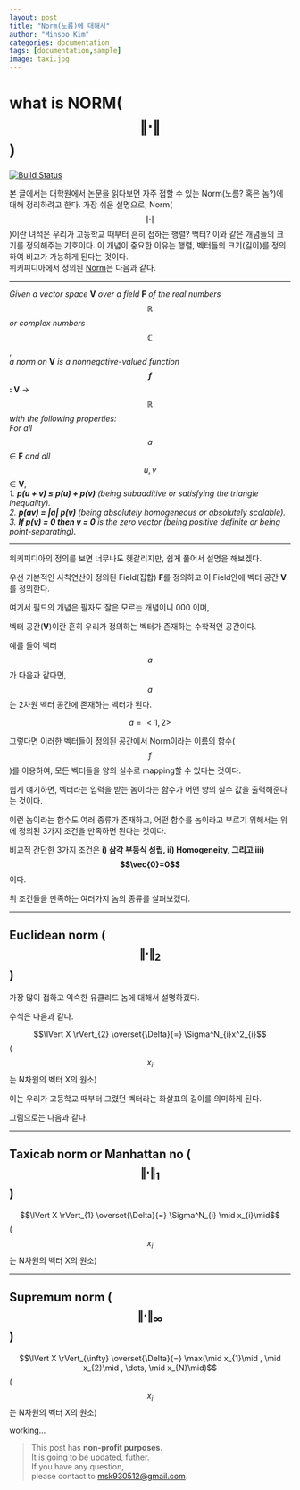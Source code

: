 ```yaml
---
layout: post
title: "Norm(노름)에 대해서"
author: "Minsoo Kim"
categories: documentation
tags: [documentation,sample]
image: taxi.jpg
---
```


# what is **NORM($$\lVert\cdot \rVert$$)**

[![Build Status](https://travis-ci.org/joemccann/dillinger.svg?branch=master)](https://travis-ci.org/joemccann/dillinger)

본 글에서는 대학원에서 논문을 읽다보면 자주 접할 수 있는 Norm(노름? 혹은 놈?)에 대해 정리하려고 한다.
가장 쉬운 설명으로, Norm($$\lVert\cdot \rVert$$)이란 녀석은 우리가 고등학교 때부터 흔히 접하는 행렬? 백터? 이와 같은 개념들의 크기를 정의해주는 기호이다.
이 개념이 중요한 이유는 행렬, 벡터들의 크기(길이)를 정의하여 비교가 가능하게 된다는 것이다.<br/>
위키피디아에서 정의된 [Norm](https://en.wikipedia.org/wiki/Norm_(mathematics)#cite_note-2,"놈")은 다음과 같다.

---

*Given a vector space* **V** *over a field* **F** *of the real numbers* $$\mathbb{R}$$  *or complex numbers* $$\mathbb{C}$$,<br/>
*a norm on* **V** *is a nonnegative-valued function* **$$f$$: V** →$$\mathbb{R}$$ *with the following properties:*<br/>
*For all* $$a$$ ∈ **F** *and all* $$u, v$$ ∈ **V**,<br/>
*1. **p(u + v) ≤ p(u) + p(v)** (being subadditive or satisfying the triangle inequality).*<br/>
*2. **p(av) = |a| p(v)** (being absolutely homogeneous or absolutely scalable).*<br/>
*3. **If p(v) = 0 then v = 0** is the zero vector (being positive definite or being point-separating).*

---

위키피디아의 정의를 보면 너무나도 헷갈리지만, 쉽게 풀어서 설명을 해보겠다.

우선 기본적인 사칙연산이 정의된 Field(집합) **F**를 정의하고 이 Field안에 벡터 공간 **V**를 정의한다.

여기서 필드의 개념은 필자도 잘은 모르는 개념이니 000 이며,

벡터 공간(**V**)이란 흔히 우리가 정의하는 벡터가 존재하는 수학적인 공간이다.


예를 들어 벡터 $$a$$가 다음과 같다면,  $$a$$는 2차원 벡터 공간에 존재하는 벡터가 된다.

$$a=<1,2>$$

그렇다면 이러한 벡터들이 정의된 공간에서 Norm이라는 이름의 함수($$f$$)를 이용하여, 모든 벡터들을 양의 실수로 mapping할 수 있다는 것이다.

쉽게 얘기하면, 벡터라는 입력을 받는 놈이라는 함수가 어떤 양의 실수 값을 출력해준다는 것이다.

이런 놈이라는 함수도 여러 종류가 존재하고, 어떤 함수를 놈이라고 부르기 위해서는 위에 정의된 3가지 조건을 만족하면 된다는 것이다.

비교적 간단한 3가지 조건은 **i) 삼각 부등식 성립, ii) Homogeneity, 그리고 iii) $$\vec{0}=0$$** 이다.

위 조건들을 만족하는 여러가지 놈의 종류를 살펴보겠다.

---
## Euclidean norm ($$\lVert\cdot \rVert_{2}$$)
가장 많이 접하고 익숙한 유클리드 놈에 대해서 설명하겠다.

수식은 다음과 같다.

$$\lVert X \rVert_{2} \overset{\Delta}{=} \Sigma^N_{i}x^2_{i}$$ ($$x_i$$는 N차원의 벡터 X의 원소)

이는 우리가 고등학교 때부터 그렸던 벡터라는 화살표의 길이를 의미하게 된다.

그림으로는 다음과 같다.


---
## Taxicab norm or Manhattan no ($$\lVert\cdot \rVert_{1}$$)

$$\lVert X \rVert_{1} \overset{\Delta}{=} \Sigma^N_{i} \mid x_{i}\mid$$ ($$x_i$$는 N차원의 벡터 X의 원소)


---
## Supremum norm ($$\lVert\cdot \rVert_{\infty}$$)

$$\lVert X \rVert_{\infty} \overset{\Delta}{=} \max(\mid x_{1}\mid , \mid x_{2}\mid , \dots, \mid x_{N}\mid)$$ ($$x_i$$는 N차원의 벡터 X의 원소)


working...

> This post has **non-profit purposes**.\
> It is going to be updated, futher.\
> If you have any question, \
> please contact to msk930512@gmail.com.
